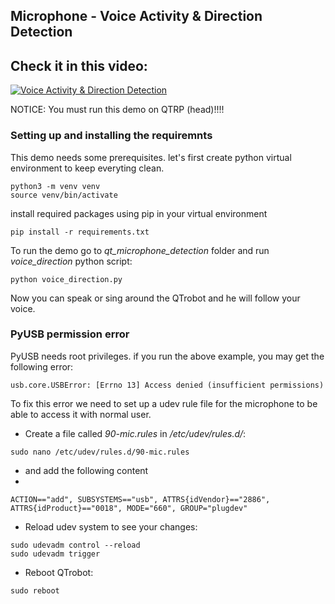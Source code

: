 ## Microphone - Voice Activity & Direction Detection

Check it in this video:
---

[![Voice Activity & Direction Detection](http://img.youtube.com/vi/ua63cgrO0oU/0.jpg)](http://www.youtube.com/watch?v=ua63cgrO0oU "Far Field Microphone Array - Voice Activity & Direction Detection")

NOTICE: You must run this demo on QTRP (head)!!!!

### Setting up and installing the requiremnts  
This demo needs some prerequisites. let's first create python virtual environment to keep everyting clean.
```
python3 -m venv venv
source venv/bin/activate
```
install required packages using pip in your virtual environment 
```
pip install -r requirements.txt
```

To run the demo go to *qt_microphone_detection* folder and run *voice_direction* python script:
```
python voice_direction.py
```
Now you can speak or sing around the QTrobot and he will follow your voice.


### PyUSB permission error 

PyUSB needs root privileges. if you run the above example, you may get the following error:
```
usb.core.USBError: [Errno 13] Access denied (insufficient permissions)
```

To fix this error we need to set up a udev rule file for the microphone to be able to access it with normal user.

* Create a file called *90-mic.rules* in */etc/udev/rules.d/*:

```
sudo nano /etc/udev/rules.d/90-mic.rules
```
* and add the following content
* 
```
ACTION=="add", SUBSYSTEMS=="usb", ATTRS{idVendor}=="2886", ATTRS{idProduct}=="0018", MODE="660", GROUP="plugdev"
```
* Reload udev system to see your changes:
```
sudo udevadm control --reload
sudo udevadm trigger
```

* Reboot QTrobot:
```
sudo reboot
```

